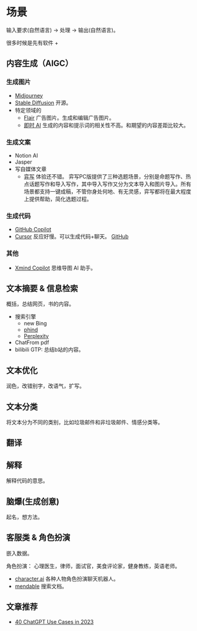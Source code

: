 # 场景
输入要求(自然语言) -> 处理 -> 输出(自然语言)。

很多时候是先有软件 + 

## 内容生成（AIGC）
### 生成图片
* [Midjourney](https://www.midjourney.com/home/)
* [Stable Diffusion](https://github.com/Stability-AI/StableDiffusion) 开源。
* 特定领域的
  * [Flair](https://flair.ai) 广告图片。生成和编辑广告图片。
  * [即时 AI](https://js.design/ai) 生成的内容和提示词的相关性不高。和期望的内容差距比较大。


### 生成文案
* Notion AI
* Jasper
* 写自媒体文章
  * [弈写](https://writing.yuntianyi.com/xy/#/) 体验还不错。 弈写PC版提供了三种选题场景，分别是命题写作、热点话题写作和导入写作，其中导入写作又分为文本导入和图片导入。所有场景都支持一键成稿，不管你身处何地、有无灵感，弈写都将在最大程度上提供帮助，简化选题过程。

### 生成代码
* [GitHub Copilot](https://github.com/features/copilot)
* [Cursor](https://www.cursor.so/)  反应好慢。可以生成代码+聊天。 [GitHub](https://github.com/getcursor/cursor)

### 其他
* [Xmind Copilot](https://xmind.ai/) 思维导图 AI 助手。

## 文本摘要 & 信息检索
概括，总结网页，书的内容。

* 搜索引擎
  * new Bing
  * [phind](https://www.phind.com/)
  * [Perplexity](https://www.perplexity.ai/)
* ChatFrom pdf
* bilibili GTP: 总结b站的内容。

## 文本优化
润色，改错别字，改语气，扩写。

## 文本分类
将文本分为不同的类别，比如垃圾邮件和非垃圾邮件、情感分类等。


## 翻译

## 解释
解释代码的意思。

## 脑爆(生成创意)
起名，想方法。

## 客服类 & 角色扮演
嵌入数据。

角色扮演： 心理医生，律师，面试官，美食评论家，健身教练，英语老师。

* [character.ai](https://beta.character.ai/) 各种人物角色扮演聊天机器人。
* [mendable](https://www.mendable.ai/) 搜索文档。


## 文章推荐
* [40 ChatGPT Use Cases in 2023](https://research.aimultiple.com/chatgpt-use-cases/)